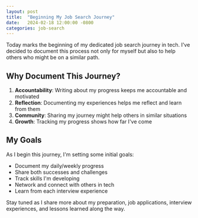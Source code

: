 ```yaml
---
layout: post
title:  "Beginning My Job Search Journey"
date:   2024-02-18 12:00:00 -0800
categories: job-search
---
```


Today marks the beginning of my dedicated job search journey in tech. I've decided to document this process not only for myself but also to help others who might be on a similar path.

## Why Document This Journey?

1. **Accountability**: Writing about my progress keeps me accountable and motivated
2. **Reflection**: Documenting my experiences helps me reflect and learn from them
3. **Community**: Sharing my journey might help others in similar situations
4. **Growth**: Tracking my progress shows how far I've come

## My Goals

As I begin this journey, I'm setting some initial goals:

- Document my daily/weekly progress
- Share both successes and challenges
- Track skills I'm developing
- Network and connect with others in tech
- Learn from each interview experience

Stay tuned as I share more about my preparation, job applications, interview experiences, and lessons learned along the way.